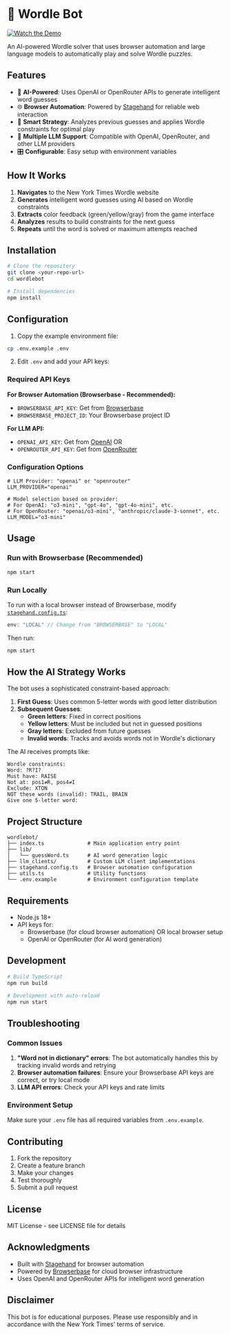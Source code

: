 # 🎯 Wordle Bot

[![Watch the Demo](docs/tumb.png)](https://www.youtube.com/watch?v=Stcqh4BqlIY)

An AI-powered Wordle solver that uses browser automation and large language models to automatically play and solve Wordle puzzles.

## Features

- 🤖 **AI-Powered**: Uses OpenAI or OpenRouter APIs to generate intelligent word guesses
- 🌐 **Browser Automation**: Powered by [Stagehand](https://github.com/browserbase/stagehand) for reliable web interaction
- 🧠 **Smart Strategy**: Analyzes previous guesses and applies Wordle constraints for optimal play
- 🔄 **Multiple LLM Support**: Compatible with OpenAI, OpenRouter, and other LLM providers
- 🎛️ **Configurable**: Easy setup with environment variables

## How It Works

1. **Navigates** to the New York Times Wordle website
2. **Generates** intelligent word guesses using AI based on Wordle constraints
3. **Extracts** color feedback (green/yellow/gray) from the game interface
4. **Analyzes** results to build constraints for the next guess
5. **Repeats** until the word is solved or maximum attempts reached

## Installation

```bash
# Clone the repository
git clone <your-repo-url>
cd wordlebot

# Install dependencies
npm install
```

## Configuration

1. Copy the example environment file:
```bash
cp .env.example .env
```

2. Edit `.env` and add your API keys:

### Required API Keys

**For Browser Automation (Browserbase - Recommended):**
- `BROWSERBASE_API_KEY`: Get from [Browserbase](https://browserbase.com)
- `BROWSERBASE_PROJECT_ID`: Your Browserbase project ID

**For LLM API:**
- `OPENAI_API_KEY`: Get from [OpenAI](https://platform.openai.com) OR
- `OPENROUTER_API_KEY`: Get from [OpenRouter](https://openrouter.ai)

### Configuration Options

```env
# LLM Provider: "openai" or "openrouter"
LLM_PROVIDER="openai"

# Model selection based on provider:
# For OpenAI: "o3-mini", "gpt-4o", "gpt-4o-mini", etc.
# For OpenRouter: "openai/o3-mini", "anthropic/claude-3-sonnet", etc.
LLM_MODEL="o3-mini"
```

## Usage

### Run with Browserbase (Recommended)
```bash
npm start
```

### Run Locally
To run with a local browser instead of Browserbase, modify [`stagehand.config.ts`](stagehand.config.ts):
```typescript
env: "LOCAL" // Change from "BROWSERBASE" to "LOCAL"
```

Then run:
```bash
npm start
```

## How the AI Strategy Works

The bot uses a sophisticated constraint-based approach:

1. **First Guess**: Uses common 5-letter words with good letter distribution
2. **Subsequent Guesses**: 
   - **Green letters**: Fixed in correct positions
   - **Yellow letters**: Must be included but not in guessed positions
   - **Gray letters**: Excluded from future guesses
   - **Invalid words**: Tracks and avoids words not in Wordle's dictionary

The AI receives prompts like:
```
Wordle constraints:
Word: ?R?I?
Must have: RAISE
Not at: pos1≠R, pos4≠I
Exclude: XTON
NOT these words (invalid): TRAIL, BRAIN
Give one 5-letter word:
```

## Project Structure

```
wordlebot/
├── index.ts              # Main application entry point
├── lib/
│   └── guessWord.ts      # AI word generation logic
├── llm_clients/          # Custom LLM client implementations
├── stagehand.config.ts   # Browser automation configuration
├── utils.ts              # Utility functions
└── .env.example          # Environment configuration template
```

## Requirements

- Node.js 18+
- API keys for:
  - Browserbase (for cloud browser automation) OR local browser setup
  - OpenAI or OpenRouter (for AI word generation)

## Development

```bash
# Build TypeScript
npm run build

# Development with auto-reload
npm run start
```

## Troubleshooting

### Common Issues

1. **"Word not in dictionary" errors**: The bot automatically handles this by tracking invalid words and retrying
2. **Browser automation failures**: Ensure your Browserbase API keys are correct, or try local mode
3. **LLM API errors**: Check your API keys and rate limits

### Environment Setup

Make sure your `.env` file has all required variables from `.env.example`.

## Contributing

1. Fork the repository
2. Create a feature branch
3. Make your changes
4. Test thoroughly
5. Submit a pull request

## License

MIT License - see LICENSE file for details

## Acknowledgments

- Built with [Stagehand](https://github.com/browserbase/stagehand) for browser automation
- Powered by [Browserbase](https://browserbase.com) for cloud browser infrastructure
- Uses OpenAI and OpenRouter APIs for intelligent word generation

## Disclaimer

This bot is for educational purposes. Please use responsibly and in accordance with the New York Times' terms of service.
